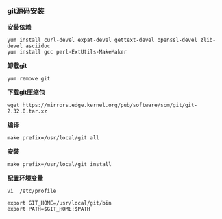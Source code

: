 ### git源码安装

**安装依赖**

```
yum install curl-devel expat-devel gettext-devel openssl-devel zlib-devel asciidoc
yum install gcc perl-ExtUtils-MakeMaker
```

**卸载git**

```
yum remove git
```

**下载git压缩包**

```
wget https://mirrors.edge.kernel.org/pub/software/scm/git/git-2.32.0.tar.xz
```

**编译**

```
make prefix=/usr/local/git all
```

**安装**

```
make prefix=/usr/local/git install
```

**配置环境变量**

```
vi  /etc/profile

export GIT_HOME=/usr/local/git/bin
export PATH=$GIT_HOME:$PATH
```

